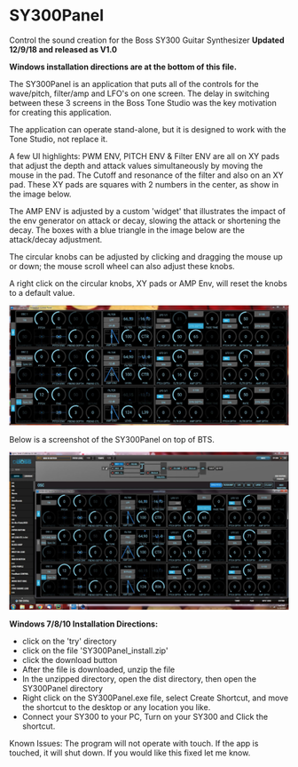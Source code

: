 # SY300Panel
Control the sound creation for the Boss SY300 Guitar Synthesizer  **Updated 12/9/18 and released as V1.0**

**Windows installation directions are at the bottom of this file.**

The SY300Panel is an application that puts all of the controls for the wave/pitch, filter/amp and LFO's on one screen.  The delay in switching between these 3 screens in the Boss Tone Studio was the key motivation for creating this application. 

The application can operate stand-alone, but it is designed to work with the Tone Studio, not replace it.

A few UI highlights:
PWM ENV, PITCH ENV & Filter ENV are all on XY pads that adjust the depth and attack values simultaneously by moving the mouse in the pad. The Cutoff and resonance of the filter and also on an XY pad.  These XY pads are squares with 2 numbers in the center, as show in the image below.

The AMP ENV is adjusted by a custom 'widget' that illustrates the impact of the env generator on attack or decay, slowing the attack or shortening the decay.  The boxes with a blue triangle in the image below are the attack/decay adjustment. 

The circular knobs can be adjusted by clicking and dragging the mouse up or down; the mouse scroll wheel can also adjust these knobs.

A right click on the circular knobs, XY pads or AMP Env, will reset the knobs to a default value.

<img src="screenshots/SY300_Panel.JPG" >

Below is a screenshot of the SY300Panel on top of BTS.

<img src="screenshots/SY300andBTS.JPG" >

**Windows 7/8/10 Installation Directions:** 
* click on the 'try' directory
* click on the file 'SY300Panel_install.zip'
* click the download button
* After the file is downloaded, unzip the file
* In the unzipped directory, open the dist directory, then open the SY300Panel directory
* Right click on the SY300Panel.exe file, select Create Shortcut, and move the shortcut to the desktop or any location you like.
* Connect your SY300 to your PC, Turn on your SY300 and Click the shortcut.

Known Issues:
The program will not operate with touch.  If the app is touched, it will shut down.  If you would like this fixed let me know.

 

